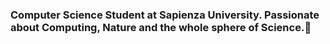 ### Computer Science Student at Sapienza University. Passionate about Computing, Nature and the whole sphere of Science.🔭
